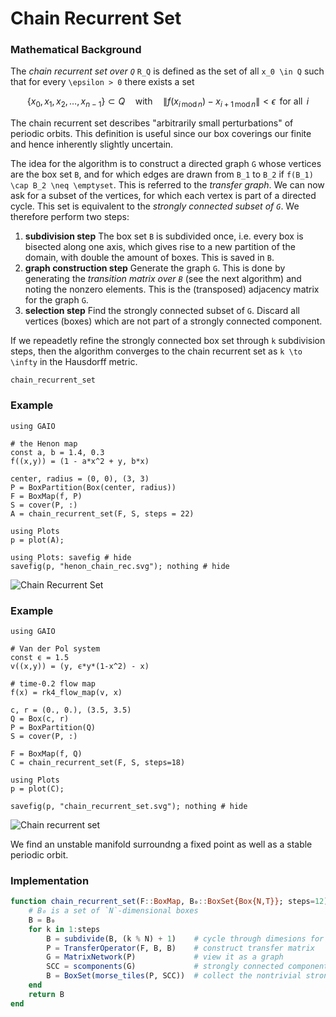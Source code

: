 # Chain Recurrent Set

### Mathematical Background
The _chain recurrent set over ``Q``_ ``R_Q`` is defined as the set of all ``x_0 \in Q`` such that for every ``\epsilon > 0`` there exists a set 
```math 
\left\{ x_0,\, x_1,\, x_2,\, \ldots,\, x_{n-1} \right\} \subset Q \quad \text{with} \quad \| f(x_{i \, \text{mod} \, n}) - x_{i+1 \, \text{mod} \, n} \| < \epsilon \,\ \text{for all} \,\ i
```
The chain recurrent set describes "arbitrarily small perturbations" of periodic orbits. This definition is useful since our box coverings our finite and hence inherently slightly uncertain. 

The idea for the algorithm is to construct a directed graph ``G`` whose vertices are the box set ``B``, and for which edges are drawn from ``B_1`` to ``B_2`` if ``f(B_1) \cap B_2 \neq \emptyset``. This is referred to the _transfer graph_. We can now ask for a subset of the vertices, for which each vertex is part of a directed cycle. This set is equivalent to the _strongly connected subset of ``G``_. We therefore perform two steps: 
1. **subdivision step** The box set `B` is subdivided once, i.e. every box is bisected along one axis, which gives rise to a new partition of the domain, with double the amount of boxes. This is saved in `B`. 
2. **graph construction step** Generate the graph `G`. This is done by generating the _transition matrix over `B`_ (see the next algorithm) and noting the nonzero elements. This is the (transposed) adjacency matrix for the graph `G`. 
3. **selection step** Find the strongly connected subset of `G`. Discard all vertices (boxes) which are not part of a strongly connected component. 

If we repeadetly refine the strongly connected box set through ``k`` subdivision steps, then the algorithm converges to the chain recurrent set as ``k \to \infty`` in the Hausdorff metric. 

```@docs; canonical=false
chain_recurrent_set
```

### Example

```@example 1
using GAIO

# the Henon map
const a, b = 1.4, 0.3
f((x,y)) = (1 - a*x^2 + y, b*x)

center, radius = (0, 0), (3, 3)
P = BoxPartition(Box(center, radius))
F = BoxMap(f, P)
S = cover(P, :)
A = chain_recurrent_set(F, S, steps = 22)

using Plots
p = plot(A);

using Plots: savefig # hide
savefig(p, "henon_chain_rec.svg"); nothing # hide
```

![Chain Recurrent Set](henon_chain_rec.svg)

### Example

```@example 1
using GAIO

# Van der Pol system
const ϵ = 1.5
v((x,y)) = (y, ϵ*y*(1-x^2) - x)

# time-0.2 flow map
f(x) = rk4_flow_map(v, x)

c, r = (0., 0.), (3.5, 3.5)
Q = Box(c, r)
P = BoxPartition(Q)
S = cover(P, :)

F = BoxMap(f, Q)
C = chain_recurrent_set(F, S, steps=18)

using Plots
p = plot(C);

savefig(p, "chain_recurrent_set.svg"); nothing # hide
```

![Chain recurrent set](chain_recurrent_set.svg)

We find an unstable manifold surroundng a fixed point as well as a stable periodic orbit. 

### Implementation

```julia
function chain_recurrent_set(F::BoxMap, B₀::BoxSet{Box{N,T}}; steps=12) where {N,T}
    # B₀ is a set of `N`-dimensional boxes
    B = B₀
    for k in 1:steps
        B = subdivide(B, (k % N) + 1)    # cycle through dimesions for subdivision
        P = TransferOperator(F, B, B)    # construct transfer matrix
        G = MatrixNetwork(P)             # view it as a graph
        SCC = scomponents(G)             # strongly connected components
        B = BoxSet(morse_tiles(P, SCC))  # collect the nontrivial strongly connected components
    end
    return B
end
```

